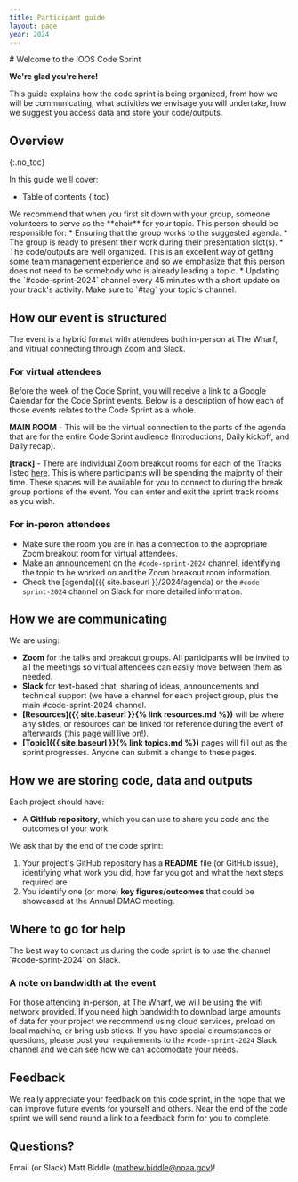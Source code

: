 ```yaml
---
title: Participant guide
layout: page
year: 2024
---
```


<div class="lead" markdown="1">
# Welcome to the IOOS Code Sprint

**We're glad you're here!**

This guide explains how the code sprint is being organized, from how we will be
communicating, what activities we envisage you will undertake, how we suggest
you access data and store your code/outputs.
</div>

## Overview
{:.no_toc}

In this guide we'll cover:

* Table of contents
{:toc}

<div class="aside" markdown="1">
We recommend that when you first sit down with your group, someone volunteers to serve as the **chair** for your topic.
This person should be responsible for:
* Ensuring that the group works to the suggested agenda.
* The group is ready to present their work during their presentation slot(s). 
* The code/outputs are well organized.
This is an excellent way of getting some team management experience and so we emphasize that this person does not need to be somebody who is already leading a topic. 
* Updating the `#code-sprint-2024` channel every 45 minutes with a short update on your track's activity. Make sure to `#tag` your topic's channel. 

</div>

## How our event is structured
The event is a hybrid format with attendees both in-person at The Wharf, and vitrual connecting through Zoom and Slack. 

### For virtual attendees
Before the week of the Code Sprint, you will receive a link to a Google Calendar for the Code Sprint events. Below is a description of how each of those events relates to the Code Sprint as a whole.

**MAIN ROOM** - This will be the virtual connection to the parts of the agenda that are for the entire Code Sprint audience (Introductions, Daily kickoff, and Daily recap).  

**[track]** - There are individual Zoom breakout rooms for each of the Tracks listed [here](https://github.com/ioos/ioos-code-sprint/blob/main/2024/track-list.md). This is where participants will be spending the majority of their time. These spaces will be available for you to connect to during the break group portions of the event. You can enter and exit the sprint track rooms as you wish. 

### For in-peron attendees

* Make sure the room you are in has a connection to the appropriate Zoom breakout room for virtual attendees.
* Make an announcement on the `#code-sprint-2024` channel, identifying the topic to be worked on and the Zoom breakout room information.
* Check the [agenda]({{ site.baseurl }}/2024/agenda) or the `#code-sprint-2024` channel on Slack for more detailed information.

## How we are communicating

We are using:
* **Zoom** for the talks and breakout groups. All participants will be invited to all the meetings so virtual attendees can easily move between them as needed. 
* **Slack** for text-based chat, sharing of ideas, announcements and technical support (we have a channel for each project group, plus the main #code-sprint-2024 channel. 
* **[Resources]({{ site.baseurl }}{% link resources.md %})** will be where any slides, or resources can be linked for reference during the event of afterwards (this page will live on!). 
* **[Topic]({{ site.baseurl }}{% link topics.md %})** pages will fill out as the sprint progresses. Anyone can submit a change to these pages. 

## How we are storing code, data and outputs

Each project should have:

* A **GitHub repository**, which you can use to share you code and the outcomes
  of your work

<div class="lead" markdown="1">
We ask that by the end of the code sprint:

1. Your project's GitHub repository has a **README** file (or GitHub issue), identifying what work
   you did, how far you got and what the next steps required are
2. You identify one (or more) **key figures/outcomes** that could be showcased at the 
   Annual DMAC meeting.
</div>

## Where to go for help

<div class="aside" markdown="1">
The best way to contact us during the code sprint is to use the channel `#code-sprint-2024` on Slack.
</div>

### A note on bandwidth at the event

For those attending in-person, at The Wharf, we will be using the wifi network provided. If you need high bandwidth to download large amounts of data for your project we recommend using cloud services, preload on local machine, or bring usb sticks. If you have special circumstances or questions, please post your requirements to the `#code-sprint-2024` Slack channel and we can see how we can accomodate your needs.

## Feedback

We really appreciate your feedback on this code sprint, in the hope that we can improve future events for yourself and others. Near the end of the code sprint we will send round a link to a feedback form for you to complete.

## Questions?

Email (or Slack) Matt Biddle (mathew.biddle@noaa.gov)!
